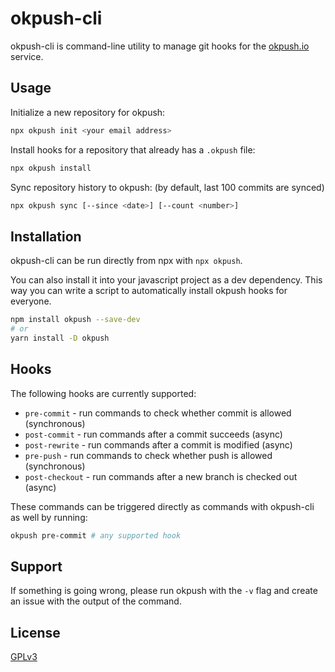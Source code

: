 # okpush-cli

okpush-cli is command-line utility to manage git hooks for the [okpush.io](https://okpush.io) service.

## Usage

Initialize a new repository for okpush:

```bash
npx okpush init <your email address>
```

Install hooks for a repository that already has a `.okpush` file:

```bash
npx okpush install
```

Sync repository history to okpush: (by default, last 100 commits are synced)

```bash
npx okpush sync [--since <date>] [--count <number>]
```

## Installation

okpush-cli can be run directly from npx with `npx okpush`.

You can also install it into your javascript project as a dev dependency. This way you can write
a script to automatically install okpush hooks for everyone.

```bash
npm install okpush --save-dev
# or
yarn install -D okpush
```

## Hooks

The following hooks are currently supported:

- `pre-commit` - run commands to check whether commit is allowed (synchronous)
- `post-commit` - run commands after a commit succeeds (async)
- `post-rewrite` - run commands after a commit is modified (async)
- `pre-push` - run commands to check whether push is allowed (synchronous)
- `post-checkout` - run commands after a new branch is checked out (async)

These commands can be triggered directly as commands with okpush-cli as well by running:

```bash
okpush pre-commit # any supported hook
```

## Support

If something is going wrong, please run okpush with the `-v` flag and create an issue with the output of the command.

## License

[GPLv3](https://choosealicense.com/licenses/gpl-3.0/)

